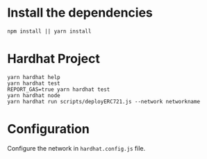 # Install the dependencies

```shell
npm install || yarn install
```

# Hardhat Project

```shell
yarn hardhat help
yarn hardhat test
REPORT_GAS=true yarn hardhat test
yarn hardhat node
yarn hardhat run scripts/deployERC721.js --network networkname
```

# Configuration

Configure the network in `hardhat.config.js` file.
